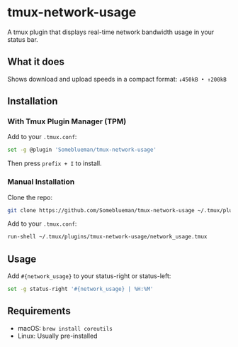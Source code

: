 # tmux-network-usage

A tmux plugin that displays real-time network bandwidth usage in your status bar.

## What it does

Shows download and upload speeds in a compact format: `↓450kB • ↑200kB`

## Installation

### With Tmux Plugin Manager (TPM)

Add to your `.tmux.conf`:
```bash
set -g @plugin 'Someblueman/tmux-network-usage'
```

Then press `prefix + I` to install.

### Manual Installation

Clone the repo:
```bash
git clone https://github.com/Someblueman/tmux-network-usage ~/.tmux/plugins/tmux-network-usage
```

Add to your `.tmux.conf`:
```bash
run-shell ~/.tmux/plugins/tmux-network-usage/network_usage.tmux
```

## Usage

Add `#{network_usage}` to your status-right or status-left:
```bash
set -g status-right '#{network_usage} | %H:%M'
```

## Requirements
- macOS: `brew install coreutils`
- Linux: Usually pre-installed
